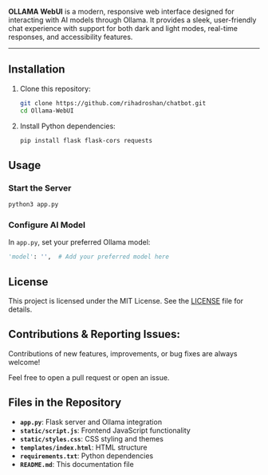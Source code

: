**OLLAMA WebUI** is a modern, responsive web interface designed for interacting with AI models through Ollama. It provides a sleek, user-friendly chat experience with support for both dark and light modes, real-time responses, and accessibility features.

---
## **Installation**
1. Clone this repository:
   ```bash
   git clone https://github.com/rihadroshan/chatbot.git
   cd Ollama-WebUI
   ```

2. Install Python dependencies:
   ```bash
   pip install flask flask-cors requests
   ```

## **Usage**
### Start the Server
```bash
python3 app.py
```

### Configure AI Model
In `app.py`, set your preferred Ollama model:
```python
'model': '',  # Add your preferred model here
```

## **License**
This project is licensed under the MIT License. See the [LICENSE](LICENSE) file for details.

## **Contributions & Reporting Issues:**

Contributions of new features, improvements, or bug fixes are always welcome!

Feel free to open a pull request or open an issue.

## **Files in the Repository**
- **`app.py`**: Flask server and Ollama integration
- **`static/script.js`**: Frontend JavaScript functionality
- **`static/styles.css`**: CSS styling and themes
- **`templates/index.html`**: HTML structure
- **`requirements.txt`**: Python dependencies
- **`README.md`**: This documentation file
